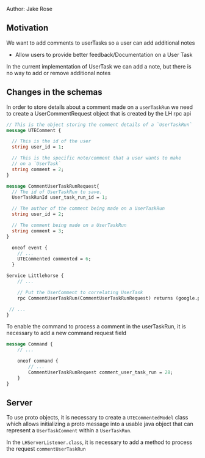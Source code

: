 Author: Jake Rose

## Motivation

We want to add comments to userTasks so a user can add additional notes

* Allow users to provide better feedback/Documentation on a User Task 

In the current implementation of UserTask we can add a note, but there is no way to add or remove additional notes 


## Changes in the schemas

In order to store details about a comment made on a `userTaskRun` we need to create a UserCommentRequest object that is created by the LH rpc api

```proto
// This is the object storing the comment details of a `UserTaskRun`
message UTEComment {

  // This is the id of the user 
  string user_id = 1;

  // This is the specific note/comment that a user wants to make 
  // on a `UserTask`
  string comment = 2;
}
```


```proto
message CommentUserTaskRunRequest{
  // The id of UserTaskRun to save.
  UserTaskRunId user_task_run_id = 1;

  // The author of the comment being made on a UserTaskRun
  string user_id = 2;

  // The comment being made on a UserTaskRun
  string comment = 3;
}

```

```proto
  oneof event {
    // ...
    UTECommented commented = 6;
  }
```

```proto
Service Littlehorse {
    // ...

    // Put the UserComment to correlating UserTask
    rpc CommentUserTaskRun(CommentUserTaskRunRequest) returns (google.protobuf.Empty) {};

 // ...
}
```
To enable the command to process a comment in the userTaskRun, it is necessary to add a new command request field

```proto
message Command {
    // ...

    oneof command {
        // ...
        CommentUserTaskRunRequest comment_user_task_run = 28;
    }
}

```

## Server
To use proto objects, it is necessary to create a `UTECommentedModel` class which allows initializing a proto message into a
usable java object that can represent a `UserTaskComment` within a `UserTaskRun`. 

In the `LHServerListener.class`, it is necessary to add a method to process the request `commentUserTaskRun`



